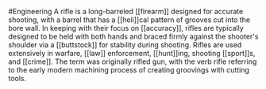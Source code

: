 #Engineering 
A rifle is a long-barreled [[firearm]] designed for accurate shooting, with a barrel that has a [[heli]]cal pattern of grooves cut into the bore wall. In keeping with their focus on [[accuracy]], rifles are typically designed to be held with both hands and braced firmly against the shooter's shoulder via a [[buttstock]] for stability during shooting. Rifles are used extensively in warfare, [[law]] enforcement, [[hunt]]ing, shooting [[sport]]s, and [[crime]]. The term was originally rifled gun, with the verb rifle referring to the early modern machining process of creating groovings with cutting tools.